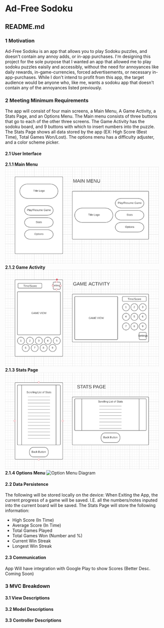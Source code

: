 # Ad-Free Sodoku
## README.md

### 1 Motivation
Ad-Free Sodoku is an app that allows you to play Sodoku puzzles, and doesn't contain any annoy adds, or in-app purchases. 
I'm designing this project for the sole purpose that I wanted an app that allowed me to play sodoku puzzles eaisily and accessibly,
without the need for annoyances like daily rewards, in-game-currencies, forced advertisements, or necessary in-app-purchases.
While I don't intend to profit from this app, the target audience would be anyone who, like me, wants a sodoku app that doesn't contain
any of the annoyances listed previously.

### 2 Meeting Minimum Requirements
The app will consist of four main screens, a Main Menu, A Game Activity, a Stats Page, and an Options Menu.
The Main menu consists of three buttons that go to each of the other three screens.
The Game Activity has the sodoku board, and 9 buttons with which to insert numbers into the puzzle.
The Stats Page shows all data stored by the app (EX: High Score (Best Time), Total Games Won/Lost).
The options menu has a difficulty adjuster, and a color scheme picker.

#### 2.1 User Interface
**2.1.1 Main Menu**
![Main Menu Diagram](/assets/images/MainMenu.PNG)
**2.1.2 Game Activity**
![Game Activity Diagram](/assets/images/GameActivity.PNG)
**2.1.3 Stats Page**
![Stats Page DIagram](/assets/images/StatsPage.PNG)
**2.1.4 Options Menu**
![Option Menu Diagram](/assets/images/OptionsMenu.PNG)

#### 2.2 Data Persistence
The following will be stored locally on the device:
When Exiting the App, the current progress of a game will be saved. I.E. all the numbers/notes inputed into the current board will be saved.
The Stats Page will store the following information:
* High Score (In Time)
* Average Score (In Time)
* Total Games Played
* Total Games Won (Number and %)
* Current Win Streak
* Longest Win Streak

#### 2.3 Communication
App Will have integration with Google Play to show Scores (Better Desc. Coming Soon)

### 3 MVC Breakdown

#### 3.1 View Descriptions

#### 3.2 Model Descriptions

#### 3.3 Controller Descriptions
